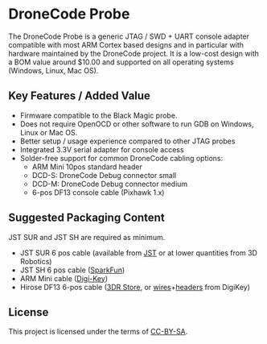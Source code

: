 # DroneCode Probe

The DroneCode Probe is a generic JTAG / SWD + UART console adapter compatible with most ARM Cortex based
designs and in particular with hardware maintained by the DroneCode project.
It is a low-cost design with a BOM value around $10.00​ and supported on all operating systems (Windows, Linux, Mac OS).

## Key Features / Added Value

- Firmware compatible to the Black Magic probe.
- Does not require OpenOCD or other software to run GDB on Windows, Linux or Mac OS.
- Better setup / usage experience compared to other JTAG probes
- Integrated 3.3V serial adapter for console access
- Solder-free support for common DroneCode cabling options:
  - ARM Mini 10pos standard header
  - DCD-S: DroneCode Debug connector small
  - DCD-M: DroneCode Debug connector medium
  - 6-pos DF13 console cable (Pixhawk 1.x)

## Suggested Packaging Content

JST SUR and JST SH are required as minimum.

- JST SUR 6 pos cable (available from [JST](http://www.jst.com/home9.html) or at lower quantities from 3D Robotics)
- JST SH 6 pos cable ([SparkFun](https://www.sparkfun.com/products/9123))
- ARM Mini cable ([Digi-Key](http://www.digikey.com/product-search/en?x=0&y=0&lang=en&site=us&KeyWords=FFSD-05-D-06.00-01-N))
- Hirose DF13 6-pos cable ([3DR Store](https://store.3drobotics.com/products/df13-6-position-connector-15-cm), or [wires](http://www.digikey.com/product-detail/en/H4BBT-10104-W8/H4BBT-10104-W8-ND/425449)+[headers](http://www.digikey.com/product-search/en?KeyWords=DF13-6S-1.25C&WT.z_header=search_go) from DigiKey)

## License

This project is licensed under the terms of [CC-BY-SA](https://creativecommons.org/licenses/by-sa/3.0/).
